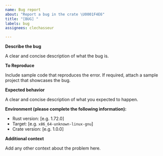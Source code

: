 ```yaml
---
name: Bug report
about: "Report a bug in the crate \U0001F4E6"
title: "[BUG] "
labels: bug
assignees: clechasseur

---
```


**Describe the bug**

A clear and concise description of what the bug is.

**To Reproduce**

Include sample code that reproduces the error. If required, attach a sample project that showcases the bug.

**Expected behavior**

A clear and concise description of what you expected to happen.

**Environment (please complete the following information):**
 - Rust version: [e.g. 1.72.0]
 - Target: [e.g. `x86_64-unknown-linux-gnu`]
 - Crate version: [e.g. 1.0.0]

**Additional context**

Add any other context about the problem here.
